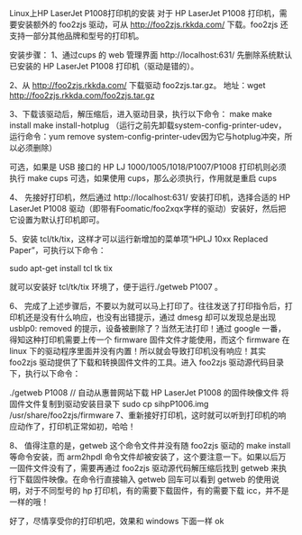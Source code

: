 Linux上HP LaserJet P1008打印机的安装
对于 HP LaserJet P1008 打印机，需要安装额外的 foo2zjs 驱动，可从 http://foo2zjs.rkkda.com/ 下载。foo2zjs 还支持一部分其他品牌和型号的打印机。

安装步骤：
1、通过cups 的 web 管理界面 http://localhost:631/ 先删除系统默认已安装的 HP LaserJet P1008 打印机（驱动是错的）。

2、从 http://foo2zjs.rkkda.com/ 下载驱动 foo2zjs.tar.gz。
地址：wget http://foo2zjs.rkkda.com/foo2zjs.tar.gz

3、下载该驱动后，解压缩后，进入驱动目录，执行以下命令：
make
make install
make install-hotplug
（运行之前先卸载system-config-printer-udev，运行命令：yum remove system-config-printer-udev因为它与hotplug冲突，所以必须删除）

可选，如果是 USB 接口的 HP LJ 1000/1005/1018/P1007/P1008 打印机则必须执行
make cups
可选，如果使用 cups，那么必须执行，作用就是重启 cups

4、 先接好打印机，然后通过 http://localhost:631/ 安装打印机，选择合适的 HP LaserJet P1008 驱动（即带有Foomatic/foo2xqx字样的驱动）安装好，然后把它设置为默认打印机即可。

5、安装 tcl/tk/tix，这样才可以运行新增加的菜单项“HPLJ 10xx Replaced Paper”，可执行以下命令：

sudo apt-get install tcl tk tix

就可以安装好 tcl/tk/tix 环境了，便于运行./getweb P1007 。

6、 完成了上述步骤后，不要以为就可以马上打印了。往往发送了打印指令后，打印机还是没有什么响应，也没有出错提示，通过 dmesg 却可以发现总是出现 usblp0: removed 的提示，设备被删除了？当然无法打印！通过 google 一番，得知这种打印机需要上传一个 firmware 固件文件才能使用，而这个 firmware 在 linux 下的驱动程序里面并没有内置！所以就会导致打印机没有响应！其实 foo2zjs 驱动提供了下载和转换固件文件的工具。进入 foo2zjs 驱动源代码目录下，执行以下命令：

./getweb P1008 // 自动从惠普网站下载 HP LaserJet P1008 的固件映像文件
将固件文件复制到驱动安装目录下
sudo cp sihpP1006.img /usr/share/foo2zjs/firmware
7、重新接好打印机，这时就可以听到打印机的响应动作了，打印机正常如初，哈哈！

8、 值得注意的是，getweb 这个命令文件并没有随 foo2zjs 驱动的 make install 等命令安装，而 arm2hpdl 命令文件却被安装了，这个要注意一下。如果以后万一固件文件没有了，需要再通过 foo2zjs 驱动源代码解压缩后找到 getweb 来执行下载固件映像。在命令行直接输入 getweb 回车可以看到 getweb 的使用说明，对于不同型号的 hp 打印机，有的需要下载固件，有的需要下载 icc，并不是一样的哦！

好了，尽情享受你的打印机吧，效果和 windows 下面一样 ok